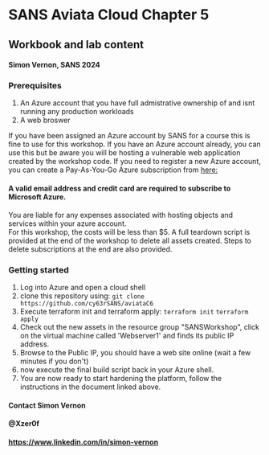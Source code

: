 # SANS Aviata Cloud Chapter 5
## Workbook and lab content
#### Simon Vernon, SANS 2024


### Prerequisites
1. An Azure account that you have full admistrative ownership of and isnt running any production workloads
2. A web broswer

If you have been assigned an Azure account by SANS for a course this is fine to use for this workshop. 
If you have an Azure account already, you can use this but be aware you will be hosting a vulnerable web application created by the workshop code.
If you need to register a new Azure account, you can create a Pay-As-You-Go Azure subscription from [here:](https://azure.microsoft.com/en-gb/pricing/purchase-options/pay-as-you-go/?srcurl=https%3A%2F%2Fazure.microsoft.com%2Ffree)  
#### A valid email address and credit card are required to subscribe to Microsoft Azure.

You are liable for any expenses associated with hosting objects and services within your azure account.  
For this workshop, the costs will be less than $5.
A full teardown script is provided at the end of the workshop to delete all assets created.
Steps to delete subscriptions at the end are also provided.


### Getting started

1. Log into Azure and open a cloud shell
2. clone this repository using:
    `git clone https://github.com/cy63rSANS/aviataC6`
3. Execute terraform init and terraform apply:
    `terraform init`
    `terraform apply`
4. Check out the new assets in the resource group "SANSWorkshop", click on the virtual machine called 'Webserver1' and finds its public IP address. 
5. Browse to the Public IP, you should have a web site online (wait a few minutes if you don't)
6. now execute the final build script back in your Azure shell. 
7. You are now ready to start hardening the platform, follow the instructions in the document linked above.


#### Contact Simon Vernon
#### @Xzer0f
#### https://www.linkedin.com/in/simon-vernon
